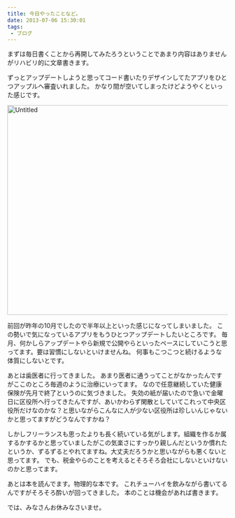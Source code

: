 ```yaml
---
title: 今日やったことなど。
date: 2013-07-06 15:30:01
tags: 
 - ブログ
---
```

まずは毎日書くことから再開してみたろうということであまり内容はありませんがリハビリ的に文章書きます。

ずっとアップデートしようと思ってコード書いたりデザインしてたアプリをひとつアップルへ審査いれました。
かなり間が空いてしまったけどようやくといった感じです。

<!-- more -->

<a href="https://www.flickr.com/photos/shigeki_takeguchi/16616726889" title="Untitled by shigeki takeguchi, on Flickr"><img src="https://farm9.staticflickr.com/8691/16616726889_ed4f76c735_z.jpg" width="640" height="480" alt="Untitled"></a>

前回が昨年の10月でしたので半年以上といった感じになってしまいました。
この勢いで気になっているアプリをもうひとつアップデートしたいところです。
毎月、何かしらアップデートやら新規で公開やらといったペースにしていこうと思ってます。要は習慣にしないといけませんね。
何事もこつこつと続けるような体質にしないとです。

あとは歯医者に行ってきました。
あまり医者に通うってことがなかったんですがここのところ毎週のように治療にいってます。
なので任意継続していた健康保険が先月で終了というのに気づきました。
失効の紙が届いたので急いで金曜日に区役所へ行ってきたんですが、あいかわらず閑散としていてこれって中央区役所だけなのかな？と思いながらこんなに人が少ない区役所は珍しいんじゃないかと思ってますがどうなんですかね？

しかしフリーランスも思ったよりも長く続いている気がします。組織を作るか属するかするかと思っていましたがこの気楽さにすっかり親しんだというか慣れたというか、ずるずるとやれてますね。大丈夫だろうかと思いながらも悪くないと思ってます。
でも、税金やらのことを考えるとそろそろ会社にしないといけないのかと思ってます。

あとは本を読んでます。物理的な本です。
これチューハイを飲みながら書いてるんですがそろそろ酔いが回ってきました。
本のことは機会があれば書きます。

では、みなさんお休みなさいませ。

